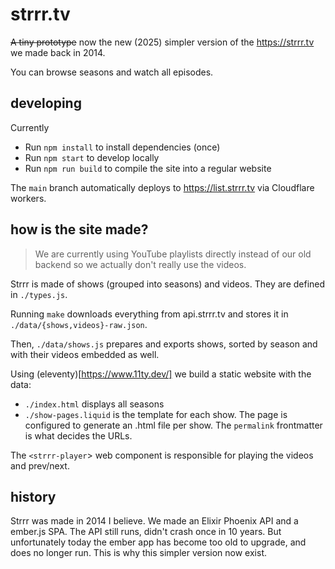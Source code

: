 # strrr.tv

~~A tiny prototype~~ now the new (2025) simpler version of the https://strrr.tv we made back in 2014.

You can browse seasons and watch all episodes.

## developing

Currently

- Run `npm install` to install dependencies (once)
- Run `npm start` to develop locally
- Run `npm run build` to compile the site into a regular website 

The `main` branch automatically deploys to https://list.strrr.tv via Cloudflare workers.

## how is the site made?

> We are currently using YouTube playlists directly instead of our old backend so we actually don't really use the videos.

Strrr is made of shows (grouped into seasons) and videos. They are defined in `./types.js`.

Running `make` downloads everything from api.strrr.tv and stores it in `./data/{shows,videos}-raw.json`.

Then, `./data/shows.js` prepares and exports shows, sorted by season and with their videos embedded as well.

Using (eleventy)[https://www.11ty.dev/] we build a static website with the data:

- `./index.html` displays all seasons
- `./show-pages.liquid` is the template for each show. The page is configured to generate an .html file per show. The `permalink` frontmatter is what decides the URLs.

The `<strrr-player`> web component is responsible for playing the videos and prev/next.

## history

Strrr was made in 2014 I believe. We made an Elixir Phoenix API and a ember.js SPA. The API still runs, didn't crash once in 10 years. But unfortunately today the ember app has become too old to upgrade, and does no longer run. This is why this simpler version now exist.

